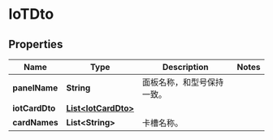 
# IoTDto

## Properties
Name | Type | Description | Notes
------------ | ------------- | ------------- | -------------
**panelName** | **String** | 面板名称，和型号保持一致。 | 
**iotCardDto** | [**List&lt;IotCardDto&gt;**](IotCardDto.md) |  | 
**cardNames** | **List&lt;String&gt;** | 卡槽名称。 | 



